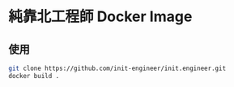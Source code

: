 # 純靠北工程師 Docker Image

## 使用

```bash
git clone https://github.com/init-engineer/init.engineer.git
docker build .
```
